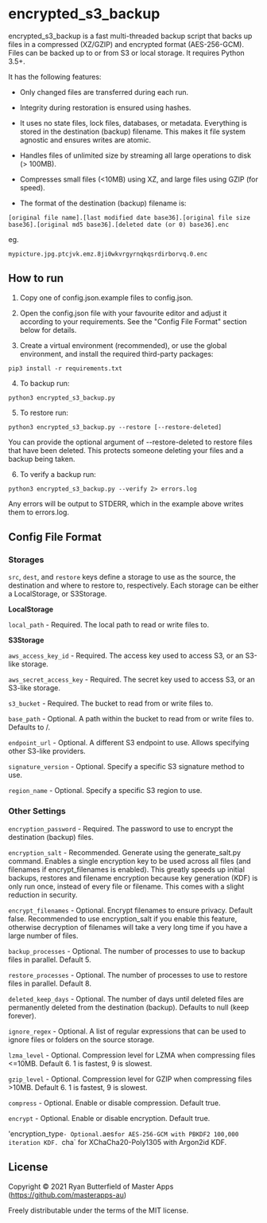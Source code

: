 # encrypted_s3_backup

encrypted_s3_backup is a fast multi-threaded backup script that backs up files in a 
compressed (XZ/GZIP) and encrypted format (AES-256-GCM). Files can be backed up to or from S3 or 
local storage. It requires Python 3.5+.

It has the following features:

- Only changed files are transferred during each run.

- Integrity during restoration is ensured using hashes.

- It uses no state files, lock files, databases, or metadata. Everything is stored in the 
destination (backup) filename. This makes it file system agnostic and ensures writes are atomic.

- Handles files of unlimited size by streaming all large operations to disk (> 100MB).

- Compresses small files (<10MB) using XZ, and large files using GZIP (for speed).

- The format of the destination (backup) filename is:

`[original file name].[last modified date base36].[original file size base36].[original md5 base36].[deleted date (or 0) base36].enc`

eg.

`mypicture.jpg.ptcjvk.emz.8ji0wkvrgyrnqkqsrdirborvq.0.enc`


## How to run

1. Copy one of config.json.example files to config.json.

2. Open the config.json file with your favourite editor and adjust it according to your requirements. 
See the "Config File Format" section below for details.

3. Create a virtual environment (recommended), or use the global environment, and install the 
required third-party packages:

`pip3 install -r requirements.txt`

4. To backup run:

`python3 encrypted_s3_backup.py`

5. To restore run:

`python3 encrypted_s3_backup.py --restore [--restore-deleted]`

You can provide the optional argument of --restore-deleted to restore files that have been deleted.
This protects someone deleting your files and a backup being taken.

6. To verify a backup run:

`python3 encrypted_s3_backup.py --verify 2> errors.log`

Any errors will be output to STDERR, which in the example above writes them to errors.log.


## Config File Format


### Storages

`src`, `dest`, and `restore` keys define a storage to use as the source, the destination and 
where to restore to, respectively. Each storage can be either a LocalStorage, or S3Storage.

**LocalStorage**

`local_path` - Required. The local path to read or write files to.

**S3Storage**

`aws_access_key_id` - Required. The access key used to access S3, or an S3-like storage.

`aws_secret_access_key` - Required. The secret key used to access S3, or an S3-like storage.

`s3_bucket` - Required. The bucket to read from or write files to.

`base_path` - Optional. A path within the bucket to read from or write files to. Defaults to /.

`endpoint_url` - Optional. A different S3 endpoint to use. Allows specifying other S3-like providers.

`signature_version` - Optional. Specify a specific S3 signature method to use.

`region_name` - Optional. Specify a specific S3 region to use.


### Other Settings

`encryption_password` - Required. The password to use to encrypt the destination (backup) files.

`encryption_salt` - Recommended. Generate using the generate_salt.py command. Enables a single
encryption key to be used across all files (and filenames if encrypt_filenames is enabled). This
greatly speeds up initial backups, restores and filename encryption because key generation (KDF) 
is only run once, instead of every file or filename. This comes with a slight reduction in security.

`encrypt_filenames` - Optional. Encrypt filenames to ensure privacy. Default false. Recommended to use
encryption_salt if you enable this feature, otherwise decryption of filenames will take a very long 
time if you have a large number of files.

`backup_processes` - Optional. The number of processes to use to backup files in parallel. Default 5.

`restore_processes` - Optional. The number of processes to use to restore files in parallel. Default 8.

`deleted_keep_days` - Optional. The number of days until deleted files are permanently deleted from 
the destination (backup). Defaults to null (keep forever).

`ignore_regex` - Optional. A list of regular expressions that can be used to ignore files or 
folders on the source storage.

`lzma_level` - Optional. Compression level for LZMA when compressing files <=10MB. Default 6. 
1 is fastest, 9 is slowest.

`gzip_level` - Optional. Compression level for GZIP when compressing files >10MB. Default 6. 
1 is fastest, 9 is slowest.

`compress` - Optional. Enable or disable compression. Default true.

`encrypt` - Optional. Enable or disable encryption. Default true.

'encryption_type` - Optional. `aes` for AES-256-GCM with PBKDF2 100,000 iteration KDF. 
`cha` for XChaCha20-Poly1305 with Argon2id KDF.


## License

Copyright &copy; 2021 Ryan Butterfield of Master Apps (https://github.com/masterapps-au)

Freely distributable under the terms of the MIT license.
